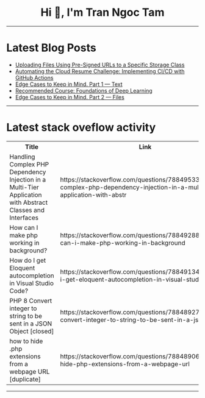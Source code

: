 <h1 align="center">Hi 👋, I'm Tran Ngoc Tam</h1>

---

# Latest Blog Posts 
<!-- BLOG-POST-LIST:START -->
- [Uploading Files Using Pre-Signed URLs to a Specific Storage Class](https://dev.to/anshul_kichara/uploading-files-using-pre-signed-urls-to-a-specific-storage-class-5hfa)
- [Automating the Cloud Resume Challenge: Implementing CI/CD with GitHub Actions](https://dev.to/gusfeliciano/automating-the-cloud-resume-challenge-implementing-cicd-with-github-actions-4m36)
- [Edge Cases to Keep in Mind. Part 1 — Text](https://dev.to/koral/edge-cases-to-keep-in-mind-part-1-text-4f36)
- [Recommended Course: Foundations of Deep Learning](https://dev.to/labex/recommended-course-foundations-of-deep-learning-1km2)
- [Edge Cases to Keep in Mind. Part 2 — Files](https://dev.to/koral/edge-cases-to-keep-in-mind-part-2-files-53)
<!-- BLOG-POST-LIST:END -->

---

# Latest stack oveflow activity
<table>
  <tr><th>Title</th><th>Link</th></tr>
  <!-- STACKOVERFLOW:START --><tr><td>Handling Complex PHP Dependency Injection in a Multi-Tier Application with Abstract Classes and Interfaces</td><td>https://stackoverflow.com/questions/78849533/handling-complex-php-dependency-injection-in-a-multi-tier-application-with-abstr</td></tr><tr><td>How can I make php working in background?</td><td>https://stackoverflow.com/questions/78849288/how-can-i-make-php-working-in-background</td></tr><tr><td>How do I get Eloquent autocompletion in Visual Studio Code?</td><td>https://stackoverflow.com/questions/78849134/how-do-i-get-eloquent-autocompletion-in-visual-studio-code</td></tr><tr><td>PHP 8 Convert integer to string to be sent in a JSON Object [closed]</td><td>https://stackoverflow.com/questions/78848927/php-8-convert-integer-to-string-to-be-sent-in-a-json-object</td></tr><tr><td>how to hide .php extensions from a webpage URL [duplicate]</td><td>https://stackoverflow.com/questions/78848906/how-to-hide-php-extensions-from-a-webpage-url</td></tr><!-- STACKOVERFLOW:END -->
</table>

---



